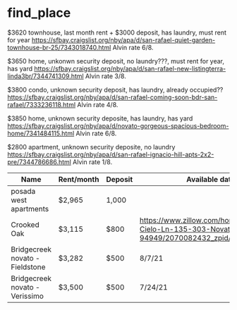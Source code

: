 # find_place


$3620 townhouse, last month rent + $3000 deposit, has laundry, must rent for year
https://sfbay.craigslist.org/nby/apa/d/san-rafael-quiet-garden-townhouse-br-25/7343018740.html
Alvin rate 6/8. 


$3650 home, unkonwn security deposit, no laundry???, must rent for year, has yard
https://sfbay.craigslist.org/nby/apa/d/san-rafael-new-listingterra-linda3br/7344741309.html
Alvin rate 3/8.



$3800 condo, unknown security deposit, has laundry, already occupied??
https://sfbay.craigslist.org/nby/apa/d/san-rafael-coming-soon-bdr-san-rafael/7333236118.html
Alvin rate 4/8.


$3850 home, unknown security deposite, has laundry, has yard
https://sfbay.craigslist.org/nby/apa/d/novato-gorgeous-spacious-bedroom-home/7341484115.html
Alvin rate 6/8.


$2800 apartment, unknown security deposite, no laundry
https://sfbay.craigslist.org/nby/apa/d/san-rafael-ignacio-hill-apts-2x2-pre/7344786686.html
Alvin rate 1/8.


| Name | Rent/month | Deposit | Available date | Link |
| --- | --- | --- | --- | --- |
| posada west apartments | $2,965 | 1,000 |   | https://www.zillow.com/homedetails/235-Posada-Del-Sol-575364384-Novato-CA-94949/2094917212_zpid/ |
| Crooked Oak | $3,115 | $800 | https://www.zillow.com/homedetails/130-Cielo-Ln-135-303-Novato-CA-94949/2070082432_zpid/ | 
| Bridgecreek novato - Fieldstone | $3,282 | $500 | 8/7/21 |https://www.bridgecreekapartments.net/floor-plans.aspx |
| Bridgecreek novato - Verissimo | $3,500 |  $500 | 7/24/21 |https://www.bridgecreekapartments.net/floor-plans.aspx |